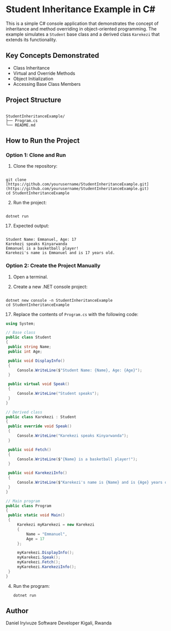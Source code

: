 # Student Inheritance Example in C#

This is a simple C# console application that demonstrates the concept of inheritance and method overriding in object-oriented programming. The example simulates a `Student` base class and a derived class `Karekezi` that extends its functionality.

## Key Concepts Demonstrated

- Class Inheritance
- Virtual and Override Methods
- Object Initialization
- Accessing Base Class Members

## Project Structure

```

StudentInheritanceExample/
├── Program.cs
└── README.md

```

## How to Run the Project

### Option 1: Clone and Run

1. Clone the repository:

```

git clone [https://github.com/yourusername/StudentInheritanceExample.git](https://github.com/yourusername/StudentInheritanceExample.git)
cd StudentInheritanceExample

```

2. Run the project:

```

dotnet run

```

17. Expected output:

```

Student Name: Emmanuel, Age: 17
Karekezi speaks Kinyarwanda
Emmanuel is a basketball player!
Karekezi's name is Emmanuel and is 17 years old.

```

### Option 2: Create the Project Manually

1. Open a terminal.

2. Create a new .NET console project:

```

dotnet new console -n StudentInheritanceExample
cd StudentInheritanceExample

````

17. Replace the contents of `Program.cs` with the following code:

```csharp
using System;

// Base class
public class Student
{
 public string Name;
 public int Age;

 public void DisplayInfo()
 {
     Console.WriteLine($"Student Name: {Name}, Age: {Age}");
 }

 public virtual void Speak()
 {
     Console.WriteLine("Student speaks");
 }
}

// Derived class
public class Karekezi : Student
{
 public override void Speak()
 {
     Console.WriteLine("Karekezi speaks Kinyarwanda");
 }

 public void Fetch()
 {
     Console.WriteLine($"{Name} is a basketball player!");
 }

 public void KarekeziInfo()
 {
     Console.WriteLine($"Karekezi's name is {Name} and is {Age} years old.");
 }
}

// Main program
public class Program
{
 public static void Main()
 {
     Karekezi myKarekezi = new Karekezi
     {
         Name = "Emmanuel",
         Age = 17
     };

     myKarekezi.DisplayInfo();
     myKarekezi.Speak();
     myKarekezi.Fetch();
     myKarekezi.KarekeziInfo();
 }
}
````

4. Run the program:

   ```
   dotnet run
   ```

## Author

Daniel Iryivuze
Software Developer
Kigali, Rwanda

```
